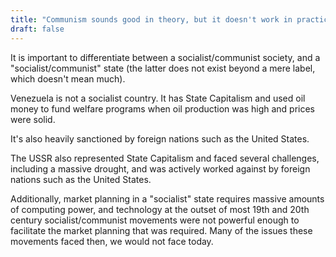 ```yaml
---
title: "Communism sounds good in theory, but it doesn't work in practice. Just look at countries like Venezuela. Look at what happened in Russia (the USSR)."
draft: false
---
```


It is important to differentiate between a socialist/communist society, and a "socialist/communist" state (the latter does not exist beyond a mere label, which doesn't mean much).  
  
Venezuela is not a socialist country. It has State Capitalism and used oil money to fund welfare programs when oil production was high and prices were solid.  
  
It's also heavily sanctioned by foreign nations such as the United States.  
  
The USSR also represented State Capitalism and faced several challenges, including a massive drought, and was actively worked against by foreign nations such as the United States.  
  
Additionally, market planning in a "socialist" state requires massive amounts of computing power, and technology at the outset of most 19th and 20th century socialist/communist movements were not powerful enough to facilitate the market planning that was required. Many of the issues these movements faced then, we would not face today.

